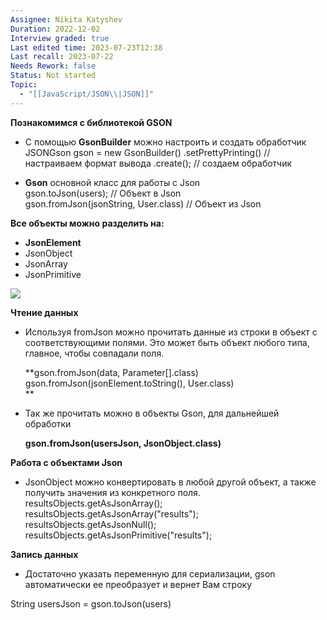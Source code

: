 ```yaml
---
Assignee: Nikita Katyshev
Duration: 2022-12-02
Interview graded: true
Last edited time: 2023-07-23T12:38
Last recall: 2023-07-22
Needs Rework: false
Status: Not started
Topic:
  - "[[JavaScript/JSON\\|JSON]]"
---
```

**Познакомимся с библиотекой GSON**

- С помощью **GsonBuilder** можно настроить и создать обработчик  
    JSONGson gson = new GsonBuilder() .setPrettyPrinting() // настраиваем формат вывода .create(); // создаем обработчик  
    
- **Gson** основной класс для работы с Json  
    gson.toJson(users); // Объект в Json  
    gson.fromJson(jsonString, User.class) // Объект из Json  
    

**Все объекты можно разделить на:**

- **JsonElement**
- JsonObject
- JsonArray
- JsonPrimitive

[![](https://lh6.googleusercontent.com/ZG2I_v9pXr7-yB8tOmok_rT4RqM_SbUZCRRuNc5w9X05Pwd01mll43-27_z9y68v8Cn-DhzVPrGO9U8AvduSfBYV-TNJaXwFL6Oxdxk5huNKkeRozQdX8hWF8dJqiJE2j_khs1nDDXaa9sjnfMm6qL5pKUBO64XRuDUsidXJ3ODkZVp_stc7trYL7JYPpSJV)](https://lh6.googleusercontent.com/ZG2I_v9pXr7-yB8tOmok_rT4RqM_SbUZCRRuNc5w9X05Pwd01mll43-27_z9y68v8Cn-DhzVPrGO9U8AvduSfBYV-TNJaXwFL6Oxdxk5huNKkeRozQdX8hWF8dJqiJE2j_khs1nDDXaa9sjnfMm6qL5pKUBO64XRuDUsidXJ3ODkZVp_stc7trYL7JYPpSJV)

**Чтение данных**

- Используя fromJson можно прочитать данные из строки в объект с соответствующими полями. Это может быть объект любого типа, главное, чтобы совпадали поля.  
      
    **gson.fromJson(data, Parameter[].class)  
    gson.fromJson(jsonElement.toString(), User.class)  
    **
- Так же прочитать можно в объекты Gson, для дальнейшей обработки  
      
    **gson.fromJson(usersJson, JsonObject.class)**

**Работа с объектами Json**

- JsonObject можно конвертировать в любой другой объект, а также получить значения из конкретного поля.  
    resultsObjects.getAsJsonArray();  
    resultsObjects.getAsJsonArray("results");  
    resultsObjects.getAsJsonNull();  
    resultsObjects.getAsJsonPrimitive("results");  
    

**Запись данных**

- Достаточно указать переменную для сериализации, gson автоматически ее преобразует и вернет Вам строку

String usersJson = gson.toJson(users)